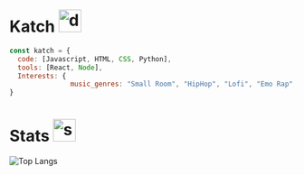 # Katch <img src="https://cdn.discordapp.com/emojis/836238456979849237.webp?size=96&quality=lossless" alt="drawing" width="40"/>  

```js
const katch = {
  code: [Javascript, HTML, CSS, Python],
  tools: [React, Node],
  Interests: {
               music_genres: "Small Room", "HipHop", "Lofi", "Emo Rap", "Deep HipHop", "Acoustic"
}
```

# Stats <img src="https://cdn.discordapp.com/emojis/864659323367587870.webp?size=96&quality=lossless" alt="stats" width="40"/> 
![Top Langs](https://github-readme-stats.vercel.app/api/top-langs/?username=ka-chng&layout=donut&theme=dark)
